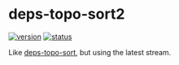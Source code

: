 # deps-topo-sort2
[![version](https://img.shields.io/npm/v/deps-topo-sort2.svg)](https://www.npmjs.org/package/deps-topo-sort2)
[![status](https://travis-ci.org/reducejs/deps-topo-sort2.svg?branch=master)](https://travis-ci.org/reducejs/deps-topo-sort2)

Like [deps-topo-sort](https://github.com/andreypopp/deps-topo-sort), but using the latest stream.

